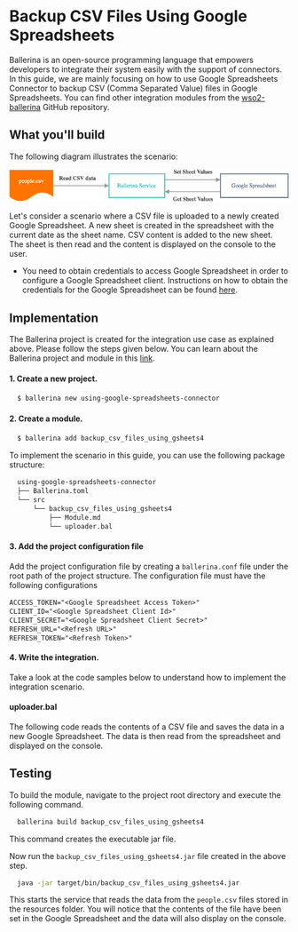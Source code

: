 # Backup CSV Files Using Google Spreadsheets

Ballerina is an open-source programming language that empowers developers to integrate their system easily with the 
support of connectors. In this guide, we are mainly focusing on how to use Google Spreadsheets Connector to backup CSV (Comma Separated Value) files in Google Spreadsheets. 
You can find other integration modules from the [wso2-ballerina](https://github.com/wso2-ballerina) GitHub repository.

## What you'll build
The following diagram illustrates the scenario:

![Message flow diagram image](../../../../../assets/img/googlespreadsheet.png)

Let's consider a scenario where a CSV file is uploaded to a newly created Google Spreadsheet. A new sheet is created in the spreadsheet with the current date as the sheet name. CSV content is added to the new sheet. The sheet is then read and the content is displayed on the console to the user.

<!-- INCLUDE_MD: ../../../../../tutorial-prerequisites.md -->

- You need to obtain credentials to access Google Spreadsheet in order to configure a Google Spreadsheet client. Instructions on how to obtain the credentials for the Google Spreadsheet can be found [here](https://docs.wso2.com/display/IntegrationCloud/Get+Credentials+for+Google+Spreadsheet).

<!-- INCLUDE_MD: ../../../../../tutorial-get-the-code.md -->

## Implementation
The Ballerina project is created for the integration use case as explained above. Please follow the steps given below. You can learn about the Ballerina project and module in this [link](https://github.com/wso2-ballerina/module-googlespreadsheet). 

#### 1. Create a new project.
```bash
  $ ballerina new using-google-spreadsheets-connector
```

#### 2. Create a module.
```bash
  $ ballerina add backup_csv_files_using_gsheets4
```

To implement the scenario in this guide, you can use the following package structure:

```shell
  using-google-spreadsheets-connector
  ├── Ballerina.toml
  └── src
      └── backup_csv_files_using_gsheets4
          ├── Module.md
          └── uploader.bal
```

#### 3. Add the project configuration file
Add the project configuration file by creating a `ballerina.conf` file under the root path of the project structure. 
The configuration file must have the following configurations

```
ACCESS_TOKEN="<Google Spreadsheet Access Token>"
CLIENT_ID="<Google Spreadsheet Client Id>"
CLIENT_SECRET="<Google Spreadsheet Client Secret>"
REFRESH_URL="<Refresh URL>"
REFRESH_TOKEN="<Refresh Token>"
``` 

#### 4. Write the integration.
Take a look at the code samples below to understand how to implement the integration scenario.

#### uploader.bal
The following code reads the contents of a CSV file and saves the data in a new Google Spreadsheet. The data is then read from the spreadsheet and displayed on the console.

<!-- INCLUDE_CODE: src/backup_csv_files_using_gsheets4/uploader.bal -->

## Testing
To build the module, navigate to the project root directory and execute the following command.

```bash
  ballerina build backup_csv_files_using_gsheets4
```

This command creates the executable jar file.

Now run the `backup_csv_files_using_gsheets4.jar` file created in the above step.

```bash
  java -jar target/bin/backup_csv_files_using_gsheets4.jar
```

This starts the service that reads the data from the `people.csv` files stored in the resources folder. You will notice that the contents of the file have been set in the Google Spreadsheet and the data will also display on the console.